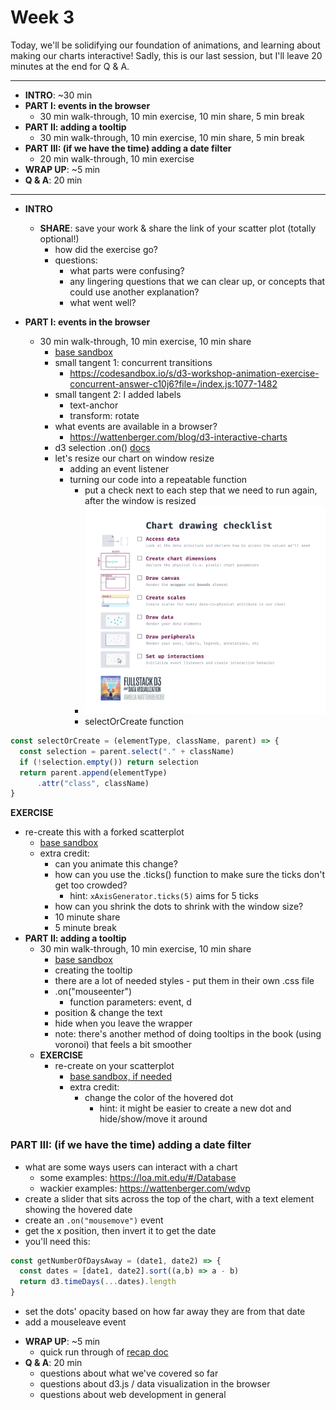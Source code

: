 # Week 3

Today, we'll be solidifying our foundation of animations, and learning about making our charts interactive! Sadly, this is our last session, but I'll leave 20 minutes at the end for Q & A.

---

- **INTRO**: ~30 min
- **PART I: events in the browser**
  - 30 min walk-through, 10 min exercise, 10 min share, 5 min break
- **PART II: adding a tooltip**
  - 30 min walk-through, 10 min exercise, 10 min share, 5 min break
- **PART III: (if we have the time) adding a date filter**
  - 20 min walk-through, 10 min exercise
- **WRAP UP**: ~5 min
- **Q & A**: 20 min

---

- **INTRO**
  - **SHARE**: save your work & share the link of your scatter plot (totally optional!)
    - how did the exercise go?
    - questions:
      - what parts were confusing?
      - any lingering questions that we can clear up, or concepts that could use another explanation?
      - what went well?

- **PART I: events in the browser**
  - 30 min walk-through, 10 min exercise, 10 min share
    - [base sandbox](https://codesandbox.io/s/d3-workshop-scatterplot-qqvdx)
    - small tangent 1: concurrent transitions
      - https://codesandbox.io/s/d3-workshop-animation-exercise-concurrent-answer-c10j6?file=/index.js:1077-1482
    - small tangent 2: I added labels
      - text-anchor
      - transform: rotate
    - what events are available in a browser?
      - https://wattenberger.com/blog/d3-interactive-charts
    - d3 selection .on() [docs](https://github.com/d3/d3-selection/#selection_on)
    - let's resize our chart on window resize
      - adding an event listener
      - turning our code into a repeatable function
        - put a check next to each step that we need to run again, after the window is resized
        - ![](../images/chart-checklist.png)
        - selectOrCreate function
        
```js
const selectOrCreate = (elementType, className, parent) => {
  const selection = parent.select("." + className)
  if (!selection.empty()) return selection
  return parent.append(elementType)
      .attr("class", className)
}
```

**EXERCISE**
- re-create this with a forked scatterplot
  - [base sandbox](https://codesandbox.io/s/d3-workshop-scatterplot-qqvdx)
  - extra credit:
    - can you animate this change?
    - how can you use the .ticks() function to make sure the ticks don't get too crowded?
      - hint: `xAxisGenerator.ticks(5)` aims for 5 ticks
    - how can you shrink the dots to shrink with the window size?
    - 10 minute share
    - 5 minute break
- **PART II: adding a tooltip**
  - 30 min walk-through, 10 min exercise, 10 min share
    - [base sandbox](https://codesandbox.io/s/d3-workshop-scatterplot-qqvdx)
    - creating the tooltip
    - there are a lot of needed styles - put them in their own .css file
    - .on("mouseenter")
      - function parameters: event, d
    - position & change the text
    - hide when you leave the wrapper
    - note: there's another method of doing tooltips in the book (using voronoi) that feels a bit smoother
  - **EXERCISE**
    - re-create on your scatterplot
      - [base sandbox, if needed](https://codesandbox.io/s/d3-workshop-scatterplot-qqvdx)
      - extra credit:
        - change the color of the hovered dot
          - hint: it might be easier to create a new dot and hide/show/move it around
### **PART III: (if we have the time) adding a date filter**
  - what are some ways users can interact with a chart
    - some examples: https://loa.mit.edu/#/Database
    - wackier examples: https://wattenberger.com/wdvp
  - create a slider that sits across the top of the chart, with a text element showing the hovered date
  - create an `.on("mousemove")` event
  - get the x position, then invert it to get the date
  - you'll need this:
```js
const getNumberOfDaysAway = (date1, date2) => {
  const dates = [date1, date2].sort((a,b) => a - b)
  return d3.timeDays(...dates).length
}
```
  - set the dots' opacity based on how far away they are from that date
  - add a mouseleave event

<!-- - **PART II: changing the metric**
  - 30 min walk-through, 10 min exercise, 10 min share
    - let's add dropdown to select which metrics we're looking at
    - populating our selects
    - generalizing our accessor functions
    - turning our chart code into a repeatable "update" function
    - transition our axes -->

- **WRAP UP**: ~5 min
  - quick run through of [recap doc](./../recap.md)
- **Q & A**: 20 min
  - questions about what we've covered so far
  - questions about d3.js / data visualization in the browser
  - questions about web development in general
